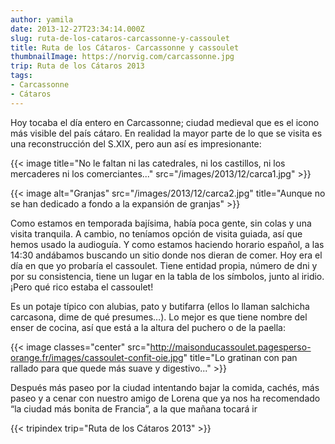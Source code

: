```yaml
---
author: yamila
date: 2013-12-27T23:34:14.000Z
slug: ruta-de-los-cataros-carcassonne-y-cassoulet
title: Ruta de los Cátaros- Carcassonne y cassoulet
thumbnailImage: https://norvig.com/carcassonne.jpg
trip: Ruta de los Cátaros 2013
tags:
- Carcassonne
- Cátaros
---
```



Hoy tocaba el día entero en Carcassonne; ciudad medieval que es el icono más visible del país cátaro. En realidad la mayor parte de lo que se visita es una reconstrucción del S.XIX, pero aun así es impresionante:

<!--more-->

{{< image title="No le faltan ni las catedrales, ni los castillos, ni los mercaderes ni los comerciantes..." src="/images/2013/12/carca1.jpg" >}}

{{< image alt="Granjas" src="/images/2013/12/carca2.jpg" title="Aunque no se han dedicado a fondo a la expansión de granjas" >}}

Como estamos en temporada bajísima, había poca gente, sin colas y una visita tranquila. A cambio, no teníamos opción de visita guiada, así que hemos usado la audioguía. Y como estamos haciendo horario español, a las 14:30 andábamos buscando un sitio donde nos dieran de comer. Hoy era el día en que yo probaría el cassoulet. Tiene entidad propia, número de dni y por su consistencia, tiene un lugar en la tabla de los símbolos, junto al iridio. ¡Pero qué rico estaba el cassoulet!

Es un potaje típico con alubias, pato y butifarra (ellos lo llaman salchicha carcasona, dime de qué presumes…). Lo mejor es que tiene nombre del enser de cocina, así que está a la altura del puchero o de la paella:

{{< image classes="center" src="http://maisonducassoulet.pagesperso-orange.fr/images/cassoulet-confit-oie.jpg" title="Lo gratinan con pan rallado para que quede más suave y digestivo..." >}}

Después más paseo por la ciudad intentando bajar la comida, cachés, más paseo y a cenar con nuestro amigo de Lorena que ya nos ha recomendado “la ciudad más bonita de Francia”, a la que mañana tocará ir

{{< tripindex trip="Ruta de los Cátaros 2013" >}}
